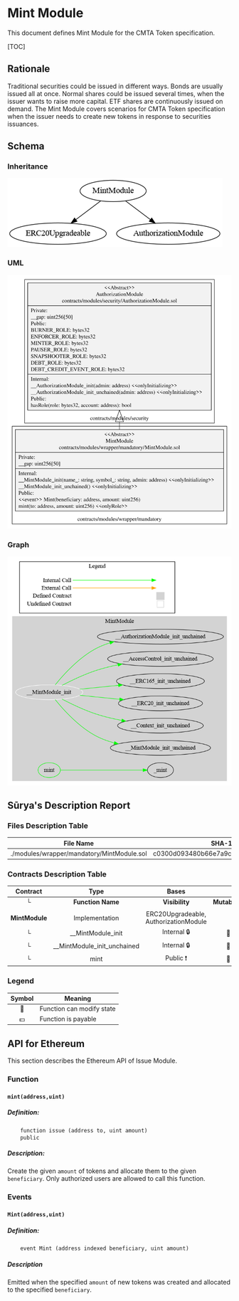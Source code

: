# Mint Module

This document defines Mint Module for the CMTA Token specification.

[TOC]



## Rationale

Traditional securities could be issued in different ways.  Bonds are usually issued all at once.  Normal shares could be issued several times, when the issuer wants to raise more capital.  ETF shares are continuously issued on demand.  The Mint Module covers scenarios for CMTA Token specification when the issuer needs to create new tokens in response to securities issuances.

## Schema

### Inheritance

![surya_inheritance_MintModule.sol](../../schema/surya_inheritance/surya_inheritance_MintModule.sol.png)

### UML

![MintModule](../../schema/sol2uml/mandatory/MintModule.svg)

### Graph

![surya_graph_MintModule.sol](../../schema/surya_graph/surya_graph_MintModule.sol.png)



## Sūrya's Description Report

### Files Description Table


| File Name                                  | SHA-1 Hash                               |
| ------------------------------------------ | ---------------------------------------- |
| ./modules/wrapper/mandatory/MintModule.sol | c0300d093480b66e7a9c5acd1a1c46c34f6221bb |


### Contracts Description Table


|    Contract    |            Type             |                 Bases                 |                |                  |
| :------------: | :-------------------------: | :-----------------------------------: | :------------: | :--------------: |
|       └        |      **Function Name**      |            **Visibility**             | **Mutability** |  **Modifiers**   |
|                |                             |                                       |                |                  |
| **MintModule** |       Implementation        | ERC20Upgradeable, AuthorizationModule |                |                  |
|       └        |      __MintModule_init      |              Internal 🔒               |       🛑        | onlyInitializing |
|       └        | __MintModule_init_unchained |              Internal 🔒               |       🛑        | onlyInitializing |
|       └        |            mint             |               Public ❗️                |       🛑        |     onlyRole     |


### Legend

| Symbol | Meaning                   |
| :----: | ------------------------- |
|   🛑    | Function can modify state |
|   💵    | Function is payable       |

## API for Ethereum

This section describes the Ethereum API of Issue Module.

### Function

#### `mint(address,uint)`

##### Definition:

```solidity
    function issue (address to, uint amount)
    public
```

##### Description:

Create the given `amount` of tokens and allocate them to the given `beneficiary`.
Only authorized users are allowed to call this function.

### Events

#### `Mint(address,uint)`

##### Definition:


```solidity
    event Mint (address indexed beneficiary, uint amount)
```

##### Description

Emitted when the specified `amount` of new tokens was created and
allocated to the specified `beneficiary`.

